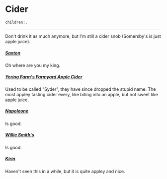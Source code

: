 # Cider
```query
children:.
```
---

Don't drink it as much anymore, but I'm still a cider snob (Somersby's is just apple juice).

##### [Saxton](https://www.danmurphys.com.au/product/DM_709260/saxton-apple-cider-330ml)
Oh where are you my king.

##### [Yering Farm's Farmyard Apple Cider](https://www.yeringfarmwines.com/wine/farmyard-apple-cider)
Used to be called "Syder", they have since dropped the stupid name. The most appley tasting cider every, like biting into an apple, but not sweet like apple juice.

##### [Napoleone](https://napoleone.com.au/shop/cider/apple/napoleone-apple-cider/)
Is good.

##### [Willie Smith's](https://www.williesmiths.com.au/product/willie-smiths-tasmanian-organic-apple-cider)
Is good.

##### [Kirin](https://www.liquorland.com.au/spirits/kirin-apple-cider-bottle-330ml_2465050?srsltid=AfmBOooE-sncOK-JbWKBU_1ifWmyp-DSU1F6MonpmtVh8Aqex24mDjGY)
Haven't seen this in a while, but it is quite appley and nice.
